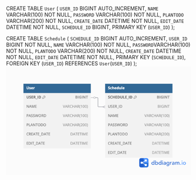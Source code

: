 CREATE TABLE `User` (
  `USER_ID` BIGINT AUTO_INCREMENT,
  `NAME` VARCHAR(100) NOT NULL,
  `PASSWORD` VARCHAR(100) NOT NULL,
  `PLANTODO` VARCHAR(200) NOT NULL,
  `CREATE_DATE` DATETIME NOT NULL,
  `EDIT_DATE` DATETIME NOT NULL,
   `SCHEDULE_ID` BIGINT,
  PRIMARY KEY (`USER_ID`)
);

CREATE TABLE `Schedule` (
  `SCHEDULE_ID` BIGINT AUTO_INCREMENT,
  `USER_ID` BIGINT NOT NULL,
  `NAME` VARCHAR(100) NOT NULL,
  `PASSWORD`VARCHAR(100) NOT NULL,
  `PLANTODO` VARCHAR(200) NOT NULL,
  `CREATE_DATE` DATETIME NOT NULL,
  `EDIT_DATE` DATETIME NOT NULL,
  PRIMARY KEY (`SCHEDULE_ID`),
  FOREIGN KEY (`USER_ID`) REFERENCES `User`(`USER_ID`)
);
![ERD](ERD.png)
